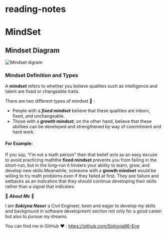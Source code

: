 # reading-notes

# MindSet
## Mindset Diagram

![Mindset digram](https://www.fs.blog/wp-content/uploads/2015/02/Carol-Dweck-Two-Mindsets.jpg)

### Mindset Definition and Types

A **mindset** refers to whether you believe qualities such as intelligence and talent are fixed or changeable traits.

There are two different types of mindset 	:brain: :

- People with a ***fixed mindset*** believe that these qualities are inborn, fixed, and unchangeable.
- Those with a ***growth mindset***, on the other hand, believe that these abilities can be developed and strengthened by way of commitment and hard work.


#### For Example:
 If you say, “I'm not a math person” then that belief acts as an easy excuse to avoid practicing maththe **fixed mindset** prevents you from failing in the short–run, but in the long–run it hinders your ability to learn, grow, and develop new skills.Meanwhile, someone with a **growth mindset** would be willing to try math problems even if they failed at first. They see failure and setbacks as an indication that they should continue developing their skills rather than a signal that indicates.
 
 :bouquet:	***About Me*** :bouquet:	

I am ***Sokiyna Naser*** a Civil Engineer, keen and eager to develop my skills and background in software development section not only for a good career but also to pursue my dreams. 

You can find me in GitHub :heart:	: https://github.com/Sokiyna96-Eng
